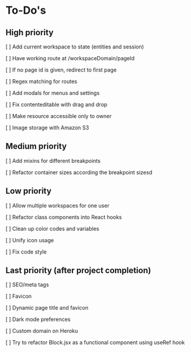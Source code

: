 # To-Do's

## High priority

[ ] Add current workspace to state (entities and session)

[ ] Have working route at /workspaceDomain/pageId

[ ] If no page id is given, redirect to first page

[ ] Regex matching for routes

[ ] Add modals for menus and settings

[ ] Fix contenteditable with drag and drop

[ ] Make resource accessible only to owner

[ ] Image storage with Amazon S3


## Medium priority

[ ] Add mixins for different breakpoints

[ ] Refactor container sizes according the breakpoint sizesd

## Low priority

[ ] Allow multiple workspaces for one user

[ ] Refactor class components into React hooks

[ ] Clean up color codes and variables

[ ] Unify icon usage

[ ] Fix code style

## Last priority (after project completion)

[ ] SEO/meta tags

[ ] Favicon

[ ] Dynamic page title and favicon

[ ] Dark mode preferences

[ ] Custom domain on Heroku

[ ] Try to refactor Block.jsx as a functional component using useRef hook
